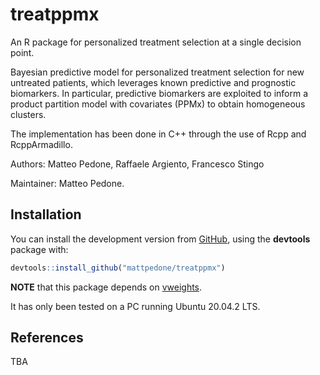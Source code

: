 # treatppmx

An R package for personalized treatment selection at a single decision point.

Bayesian predictive model for personalized treatment selection for new
untreated patients, which leverages known predictive and prognostic biomarkers.
In particular, predictive biomarkers are exploited to inform a product partition model with covariates (PPMx) to obtain homogeneous clusters.

The implementation has been done in C++ through the use of Rcpp and RcppArmadillo.

Authors: Matteo Pedone, Raffaele Argiento, Francesco Stingo

Maintainer: Matteo Pedone.

## Installation

You can install the development version from [GitHub](https://CRAN.R-project.org), using the **devtools** package with:

``` r
devtools::install_github("mattpedone/treatppmx")
```

**NOTE** that this package depends on [vweights](https://github.com/mattpedone/vweights). 

It has only been tested on a PC running Ubuntu 20.04.2 LTS.

## References

TBA
